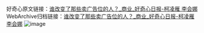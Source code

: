 好奇心原文链接：[谁改变了那些卖广告位的人？_商业_好奇心日报-柯凌雁 李会娜](https://www.qdaily.com/articles/10400.html)
WebArchive归档链接：[谁改变了那些卖广告位的人？_商业_好奇心日报-柯凌雁 李会娜](http://web.archive.org/web/20190623160317/https://www.qdaily.com/articles/10400.html)
![image](http://ww3.sinaimg.cn/large/007d5XDply1g3vxtoxg6tj30u0898e82)